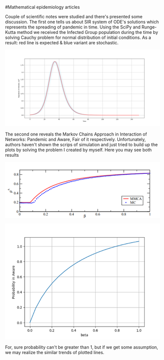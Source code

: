 #Mathematical epidemiology articles


Couple of scientific notes were studied and there's presented some discussion.
The first one tells us about SIR system of ODE's solutions which represents the spreading of pandemic in time.
Using the SciPy and Runge-Kutta method we received the Infected Group population during the time by solving Cauchy problem for normal distribution
of initial conditions. As a result: red line is expected & blue variant are stochastic.

![](Graph_1.png)

The second one reveals the Markov Chains Approach in Interaction of Networks:
Pandemic and Aware, Fair of it respectively. Unfortunately, authors haven't shown the scrips of simulation and just tried to build up the plots by solving the problem I created by myself. Here you may see both results

![](gr1.png)

![](gr2.png)

For, sure probability can't be greater than 1, but if we get some assumption, we may realize the similar trends of plotted lines.


